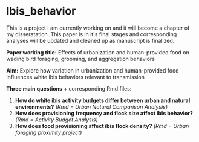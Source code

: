 # Ibis_behavior
This is a project I am currently working on and it will become a chapter of my disseratation. This paper is in it's final stages and corresponding analyses will be updated and cleaned up as manuscript is finalized.  

**Paper working title:** Effects of urbanization and human-provided food on wading bird foraging, grooming, and aggregation behaviors

**Aim:** Explore how variation in urbanization and human-provided food influences white ibis behaviors relevant to transmission

**Three main questions** + corresponding Rmd files:
 1. **How do white ibis activity budgets differ between urban and natural environments?** *(Rmd = Urban Natural Comparison Analysis)*
 2. **How does provisioning frequency and flock size affect ibis behavior?**
 *(Rmd = Activity Budget Analysis)*
 3. **How does food provisioning affect ibis flock density?**
 *(Rmd = Urban foraging proximity project)* 
 
